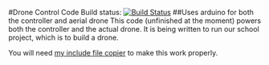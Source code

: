 #Drone Control Code
Build status: [![Build Status](https://travis-ci.org/ElectronicsClub/Drone.png)](https://travis-ci.org/ElectronicsClub/Drone)
##Uses arduino for both the controller and aerial drone
This code (unfinished at the moment) powers both the controller and the actual drone.
It is being written to run our school project, which is to build a drone.

You will need [my include file copier](https://github.com/PML369/Arduino_include_copier) to make this work properly.
